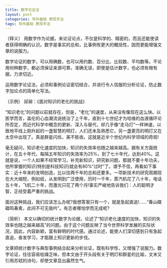 ```yaml
---
title: 数字论证法
layout: post
categories: 写作基础 表现手法
tags: 写作基础 表现手法
---
```


〔释义〕 用数字作为论据，来论证论点，不仅是科学的、精密的，而且还能使读者获得明确的认识。数字是事实的总和，比事例有更大的概括性，因而更能增强文章的说服力。

数字论证的数字，可以用确数，也可以用约数、百分比、比较数、平均数等。不论用何种数字，都必须保证来源可靠，准确无误，即使是估计数字，也必须有根有据，力求切近。

运用数字论证法，必须和事例论证密切结合，并进行令人信服的分析论证，防止数字加论点的简单化写法。

〔示例〕 邱昶：《面对知识的老化的挑战》

“知识老化”的问题以前就存在，但是，“老化”的速度，从来没有像现在这么快。以医学而言，盖伦的心血潮流说统治了上千年，直到十七世纪才为哈维的血液循环论所否定，而近代科学中概念的更新、深入与替代，却几乎像“走马灯”一样神速，以致地平线上刚升起的一盏智慧的明灯，人们还未及熟悉它，另一盏更亮的明灯又在太空中出现了。真是群星闪烁，美不胜收。这就是近半个世纪内科学领域的奇观!

毫无疑问，知识老化速度的加快，知识的失效率也随之越来越高。据有关方面统计，在五十年代，每隔五年知识的失效率为25%，到了七十年代，达到40%。这就是说，一个人如果不经常学习，补充新知识，研究新问题，那就不要十年功夫，他所掌握的知识(特别是科技知识)就会有80%“过时”了。谓予不信，再看如下事实：近十年来的发明创造，比以往两千年的总和还要多。一项新技术的研究周期现在大大缩短，例如纸，从发明到广泛使用，历时一千年，蒸汽机花了八十年，电话五十年，飞机二十年，而激光只花了两个月!事实严峻地告诉我们：人的聪明才智，正经受着严重的挑战。

面对这种挑战，我们应该怎么办呢?我想答案只有一个，就是急起直追!……“春山磔磔鸣春禽，此间不可无我吟”。有志者哪怕学而无成呢?

〔简析〕 本文以确切的统计数字为论据，论述了“知识老化速度的加快，知识的失效率也随之越来越高”的问题。由于这个问题反映了当今世界科学发展的实际状况，因此，内容新颖，富有鲜明的时代感。通过论述，能使人们深切感到只有急起直追，奋发学习，才能跟上知识更新的步伐。

文章把统计数字与典型事例结合起来分析论证，既有科学性，又增强了说服力。数字论证，往往容易枯燥乏味，但本文由于开头段有关于明灯和群星的比喻，文末又引用苏轼的诗句，却使文章显出盎然生气。 